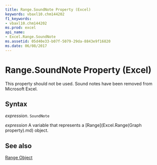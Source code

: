 ```yaml
---
title: Range.SoundNote Property (Excel)
keywords: vbaxl10.chm144202
f1_keywords:
- vbaxl10.chm144202
ms.prod: excel
api_name:
- Excel.Range.SoundNote
ms.assetid: 05d40e33-b07f-5079-29da-8843e9f16820
ms.date: 06/08/2017
---
```



# Range.SoundNote Property (Excel)

This property should not be used. Sound notes have been removed from Microsoft Excel.


## Syntax

 _expression_. `SoundNote`

 _expression_ A variable that represents a [Range](Excel.Range(Graph property).md) object.


## See also


[Range Object](Excel.Range(object).md)

